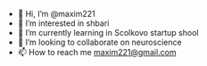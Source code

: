 - 👋 Hi, I’m @maxim221
- 👀 I’m interested in shbari
- 🌱 I’m currently learning in Scolkovo startup shool
- 💞️ I’m looking to collaborate on neuroscience 
- 📫 How to reach me maxim221@gmail.com

<!---
maxim221/maxim221 is a ✨ special ✨ repository because its `README.md` (this file) appears on your GitHub profile.
You can click the Preview link to take a look at your changes.
--->
